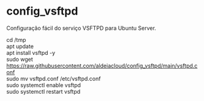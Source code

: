 # config_vsftpd
Configuração fácil do serviço VSFTPD para Ubuntu Server.



cd /tmp<br>
apt update<br>
apt install vsftpd -y<br>
sudo wget https://raw.githubusercontent.com/aldeiacloud/config_vsftpd/main/vsftpd.conf<br>
sudo mv vsftpd.conf /etc/vsftpd.conf<br>
sudo systemctl enable vsftpd<br>
sudo systemctl restart vsftpd<br>
